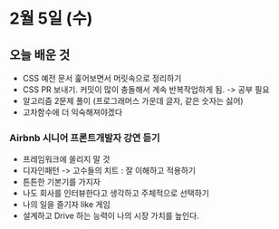 # 2월 5일 \(수\)

## 오늘 배운 것

* CSS 예전 문서 훑어보면서 머릿속으로 정리하기
* CSS PR 보내기. 커밋이 많이 충돌해서 계속 반복작업하게 됨. -&gt; 공부 필요
* 알고리즘 2문제 풀이 \(프로그래머스 가운데 글자, 같은 숫자는 싫어\)
* 고차함수에 더 익숙해져야겠다

### Airbnb 시니어 프론트개발자 강연 듣기

* 프레임워크에 쏠리지 말 것
* 디자인패턴 -&gt; 고수들의 치트 : 잘 이해하고 적용하기
* 튼튼한 기본기를 가지자
* 나도 회사를 인터뷰한다고 생각하고 주체적으로 선택하기
* 나의 일을 즐기자 like 게임
* 설계하고 Drive 하는 능력이 나의 시장 가치를 높인다.

